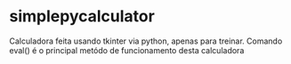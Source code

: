# simplepycalculator
Calculadora feita usando tkinter via python, apenas para treinar. Comando eval() é o principal metódo de funcionamento desta calculadora
